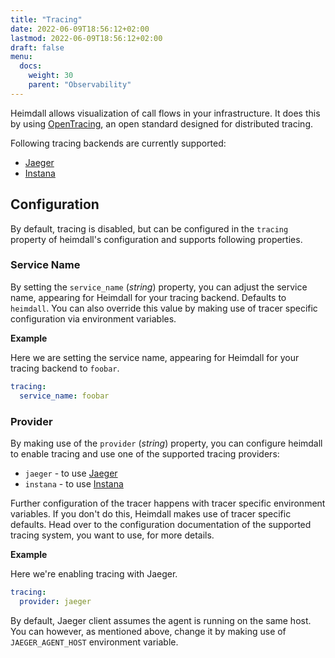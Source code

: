 ```yaml
---
title: "Tracing"
date: 2022-06-09T18:56:12+02:00
lastmod: 2022-06-09T18:56:12+02:00
draft: false
menu:
  docs:
    weight: 30
    parent: "Observability"
---
```


Heimdall allows visualization of call flows in your infrastructure. It does this by using [OpenTracing](https://opentracing.io/), an open standard designed for distributed tracing.

Following tracing backends are currently supported:

* [Jaeger](https://www.jaegertracing.io/)
* [Instana](https://www.instana.com/)

## Configuration

By default, tracing is disabled, but can be configured in the `tracing` property of heimdall's configuration and supports following properties.

### Service Name

By setting the `service_name` (*string*) property, you can adjust the service name, appearing for Heimdall for your tracing backend. Defaults to `heimdall`. You can also override this value by making use of tracer specific configuration via environment variables.

**Example**

Here we are setting the service name, appearing for Heimdall for your tracing backend to `foobar`.

```yaml
tracing:
  service_name: foobar
```

### Provider

By making use of the `provider` (*string*) property, you can configure heimdall to enable tracing and use one of the supported tracing providers:

* `jaeger` - to use [Jaeger](https://www.jaegertracing.io/)
* `instana` - to use [Instana](https://www.instana.com/)

Further configuration of the tracer happens with tracer specific environment variables. If you don't do this, Heimdall makes use of tracer specific defaults. Head over to the configuration documentation of the supported tracing system, you want to use, for more details.

**Example**

Here we're enabling tracing with Jaeger.

```yaml
tracing:
  provider: jaeger
```

By default, Jaeger client assumes the agent is running on the same host. You can however, as mentioned above, change it by making use of `JAEGER_AGENT_HOST` environment variable.

